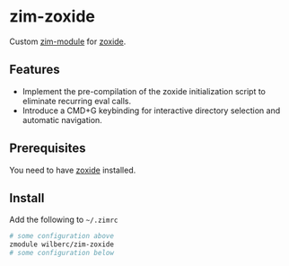 # zim-zoxide

Custom [zim-module](https://github.com/zimfw/zimfw) for [zoxide](https://github.com/ajeetdsouza/zoxide).

## Features

- Implement the pre-compilation of the zoxide initialization script to eliminate recurring eval calls.
- Introduce a CMD+G keybinding for interactive directory selection and automatic navigation.

## Prerequisites

You need to have [zoxide](https://github.com/ajeetdsouza/zoxide) installed.

## Install

Add the following to `~/.zimrc`

```sh
# some configuration above
zmodule wilberc/zim-zoxide
# some configuration below
```
